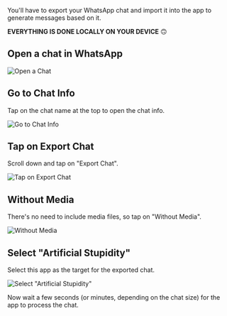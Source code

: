 You'll have to export your WhatsApp chat and import it into the app to generate messages based on it.

**EVERYTHING IS DONE LOCALLY ON YOUR DEVICE** 🙃

## Open a chat in WhatsApp

![Open a Chat](resource:assets/images/ios_1.webp)

## Go to Chat Info

Tap on the chat name at the top to open the chat info.

![Go to Chat Info](resource:assets/images/ios_2.webp)

## Tap on Export Chat

Scroll down and tap on "Export Chat".

![Tap on Export Chat](resource:assets/images/ios_3.webp)

## Without Media

There's no need to include media files, so tap on "Without Media".

![Without Media](resource:assets/images/ios_4.webp)

## Select "Artificial Stupidity"

Select this app as the target for the exported chat.

![Select "Artificial Stupidity"](resource:assets/images/ios_5.webp)

Now wait a few seconds (or minutes, depending on the chat size)
for the app to process the chat.


